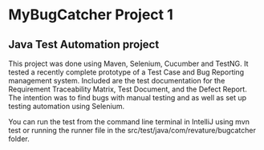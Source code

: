 # MyBugCatcher Project 1

## Java Test Automation project
This project was done using Maven, Selenium, Cucumber and TestNG.  It tested a recently complete prototype of a Test Case and 
Bug Reporting management system. Included are the test documentation for the Requirement Traceability Matrix, Test Document, 
and the Defect Report. The intention was to find bugs with manual testing and as well as set up testing automation using 
Selenium.

You can run the test from the command line terminal in IntelliJ using mvn test or running the runner file in the 
src/test/java/com/revature/bugcatcher folder.
